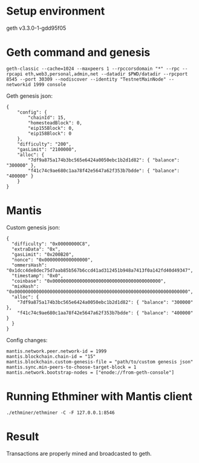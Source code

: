 # Setup environment
geth v3.3.0-1-gdd95f05

# Geth command and genesis
`geth-classic --cache=1024 --maxpeers 1 --rpccorsdomain "*" --rpc --rpcapi eth,web3,personal,admin,net --datadir $PWD/datadir --rpcport 8545 --port 30309 --nodiscover --identity "TestnetMainNode" --networkid 1999 console`

Geth genesis json:
```
{
    "config": {
        "chainId": 15,
        "homesteadBlock": 0,
        "eip155Block": 0,
        "eip158Block": 0
    },
    "difficulty": "200",
    "gasLimit": "2100000",
    "alloc": {
        "7df9a875a174b3bc565e6424a0050ebc1b2d1d82": { "balance": "300000" },
        "f41c74c9ae680c1aa78f42e5647a62f353b7bdde": { "balance": "400000" }
    }
}
```

# Mantis
Custom genesis json:
```
{
  "difficulty": "0x00000000C8",
  "extraData": "0x",
  "gasLimit": "0x200B20",
  "nonce": "0x0000000000000000",
  "ommersHash": "0x1dcc4de8dec75d7aab85b567b6ccd41ad312451b948a7413f0a142fd40d49347",
  "timestamp": "0x0",
  "coinbase": "0x0000000000000000000000000000000000000000",
  "mixHash": "0x0000000000000000000000000000000000000000000000000000000000000000",
  "alloc": {
    "7df9a875a174b3bc565e6424a0050ebc1b2d1d82": { "balance": "300000" },
    "f41c74c9ae680c1aa78f42e5647a62f353b7bdde": { "balance": "400000" }
  }
}
```
  
Config changes:
```
mantis.network.peer.network-id = 1999
mantis.blockchain.chain-id = "15"
mantis.blockchain.custom-genesis-file = "path/to/custom genesis json"
mantis.sync.min-peers-to-choose-target-block = 1
mantis.network.bootstrap-nodes = ["enode://from-geth-console"]
```

# Running Ethminer with Mantis client
`./ethminer/ethminer -C -F 127.0.0.1:8546`

# Result
Transactions are properly mined and broadcasted to geth.